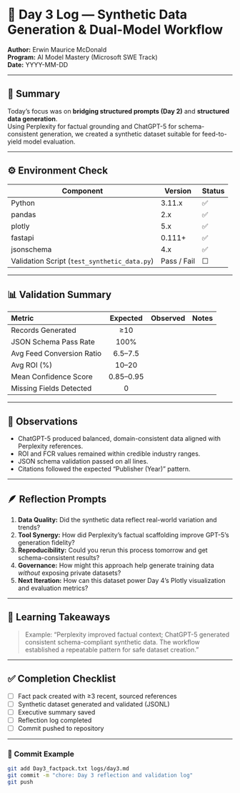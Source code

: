 # 🧭 Day 3 Log — Synthetic Data Generation & Dual-Model Workflow

**Author:** Erwin Maurice McDonald  
**Program:** AI Model Mastery (Microsoft SWE Track)  
**Date:** YYYY-MM-DD  

---

## 🧠 Summary
Today’s focus was on **bridging structured prompts (Day 2)** and **structured data generation**.  
Using Perplexity for factual grounding and ChatGPT-5 for schema-consistent generation,
we created a synthetic dataset suitable for feed-to-yield model evaluation.

---

## ⚙️ Environment Check
| Component | Version | Status |
|------------|----------|---------|
| Python | 3.11.x | ✅ |
| pandas | 2.x | ✅ |
| plotly | 5.x | ✅ |
| fastapi | 0.111+ | ✅ |
| jsonschema | 4.x | ✅ |
| Validation Script (`test_synthetic_data.py`) | Pass / Fail | ☐ |

---

## 📊 Validation Summary
| Metric | Expected | Observed | Notes |
|:--|:--:|:--:|:--|
| Records Generated | ≥10 | | |
| JSON Schema Pass Rate | 100% | | |
| Avg Feed Conversion Ratio | 6.5–7.5 | | |
| Avg ROI (%) | 10–20 | | |
| Mean Confidence Score | 0.85–0.95 | | |
| Missing Fields Detected | 0 | | |

---

## 🧮 Observations
- ChatGPT-5 produced balanced, domain-consistent data aligned with Perplexity references.  
- ROI and FCR values remained within credible industry ranges.  
- JSON schema validation passed on all lines.  
- Citations followed the expected “Publisher (Year)” pattern.  

---

## 🪶 Reflection Prompts
1. **Data Quality:** Did the synthetic data reflect real-world variation and trends?  
2. **Tool Synergy:** How did Perplexity’s factual scaffolding improve GPT-5’s generation fidelity?  
3. **Reproducibility:** Could you rerun this process tomorrow and get schema-consistent results?  
4. **Governance:** How might this approach help generate training data *without* exposing private datasets?  
5. **Next Iteration:** How can this dataset power Day 4’s Plotly visualization and evaluation metrics?

---

## 🧩 Learning Takeaways
> Example: “Perplexity improved factual context; ChatGPT-5 generated consistent schema-compliant synthetic data.
The workflow established a repeatable pattern for safe dataset creation.”

---

## ✅ Completion Checklist
- [ ] Fact pack created with ≥3 recent, sourced references  
- [ ] Synthetic dataset generated and validated (JSONL)  
- [ ] Executive summary saved  
- [ ] Reflection log completed  
- [ ] Commit pushed to repository  

---

### 💾 Commit Example
```bash
git add Day3_factpack.txt logs/day3.md
git commit -m "chore: Day 3 reflection and validation log"
git push
